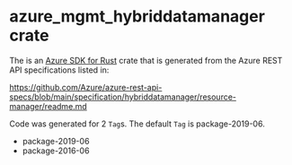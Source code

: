 # azure_mgmt_hybriddatamanager crate

The is an [Azure SDK for Rust](https://github.com/Azure/azure-sdk-for-rust) crate that is generated from the Azure REST API specifications listed in:

https://github.com/Azure/azure-rest-api-specs/blob/main/specification/hybriddatamanager/resource-manager/readme.md

Code was generated for 2 `Tag`s. The default `Tag` is package-2019-06.


- package-2019-06
- package-2016-06